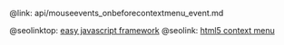 @link: api/mouseevents_onbeforecontextmenu_event.md

@seolinktop: [easy javascript framework](https://webix.com)
@seolink: [html5 context menu](https://webix.com/widget/contextmenu/)